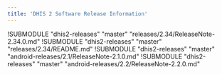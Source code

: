 ```yaml
---
title: 'DHIS 2 Software Release Information'
---
```

<!--DHIS2-SECTION-ID:index_system_administration-->

!SUBMODULE "dhis2-releases" "master" "releases/2.34/ReleaseNote-2.34.0.md"
!SUBMODULE "dhis2-releases" "master" "releases/2.34/README.md"
!SUBMODULE "dhis2-releases" "master" "android-releases/2.1/ReleaseNote-2.1.0.md"
!SUBMODULE "dhis2-releases" "master" "android-releases/2.2/ReleaseNote-2.2.0.md"

